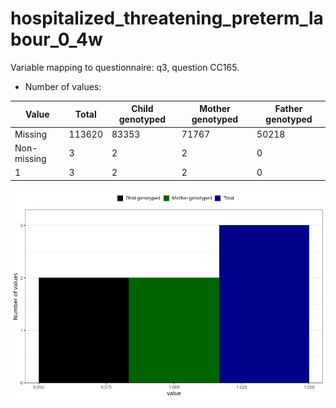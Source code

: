 # hospitalized_threatening_preterm_labour_0_4w
Variable mapping to questionnaire: q3, question CC165.
- Number of values:

| Value | Total | Child genotyped | Mother genotyped | Father genotyped |
| ----- | ----- | --------------- | ---------------- | ---------------- |
| Missing | 113620 | 83353 | 71767 | 50218 |
| Non-missing | 3 | 2 | 2 | 0 |
| 1 | 3 | 2 | 2 | 0 |



![](hospitalized_threatening_preterm_labour_0_4w_n.png)



